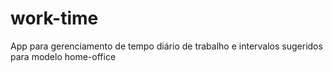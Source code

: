 # work-time
App para gerenciamento de tempo diário de trabalho e intervalos sugeridos para modelo home-office
